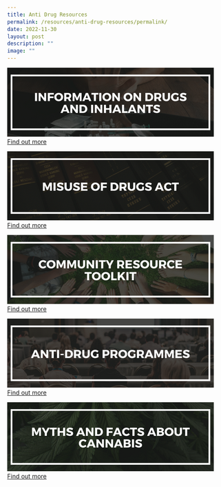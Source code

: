 ```yaml
---
title: Anti Drug Resources
permalink: /resources/anti-drug-resources/permalink/
date: 2022-11-30
layout: post
description: ""
image: ""
---
```

![info on drugs and inhalants](/images/Resource%20Banner/info%20on%20drugs%20and%20inhalants.png)
[Find out more](https://www.cnb.gov.sg/drug-information/drugs-and-inhalants)

![misuse of drugs](/images/Resource%20Banner/misuseofdrugs.png)[Find out more](https://www.cnb.gov.sg/drug-information/misuse-of-drugs-act)

![comm resource toolkit](/images/Resource%20Banner/commtoolkit.png)
[Find out more](https://www.cnb.gov.sg/educational-resources/for-communities)

![anti drug programmes](/images/Resource%20Banner/antidrugprog.png)[Find out more](https://www.cnb.gov.sg/educational-resources/core-programmes)

![myths and facts about cannabis](/images/Resource%20Banner/myths%20and%20facts%20about%20cannabis.png)[Find out more](https://www.cnb.gov.sg/educational-resources/myths-and-facts-about-drugs/cannabis)

